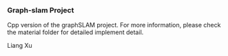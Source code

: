 ### Graph-slam Project

Cpp version of the graphSLAM project. 
For more information, please check the material folder for detailed implement detail. 

Liang Xu